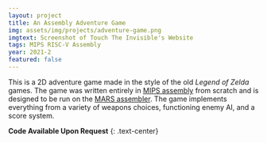 ```yaml
---
layout: project
title: An Assembly Adventure Game
img: assets/img/projects/adventure-game.png
imgtext: Screenshot of Touch The Invisible's Website
tags: MIPS RISC-V Assembly
year: 2021-2
featured: false
---
```


This is a 2D adventure game made in the style of the old *Legend of Zelda* games. The game was written entirely in [MIPS assembly](https://en.wikipedia.org/wiki/MIPS_architecture) from scratch and is designed to be run on the [MARS assembler](http://courses.missouristate.edu/kenvollmar/mars/). The game implements everything from a variety of weapons choices, functioning enemy AI, and a score system.<span class="endmark"></span>

**Code Available Upon Request**
{: .text-center}